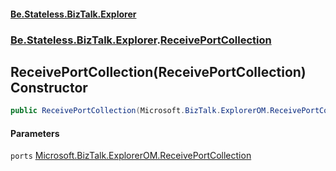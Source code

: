 #### [Be.Stateless.BizTalk.Explorer](README.md 'README')
### [Be.Stateless.BizTalk.Explorer](Be.Stateless.BizTalk.Explorer.md 'Be.Stateless.BizTalk.Explorer').[ReceivePortCollection](ReceivePortCollection.md 'Be.Stateless.BizTalk.Explorer.ReceivePortCollection')

## ReceivePortCollection(ReceivePortCollection) Constructor

```csharp
public ReceivePortCollection(Microsoft.BizTalk.ExplorerOM.ReceivePortCollection ports);
```
#### Parameters

<a name='Be.Stateless.BizTalk.Explorer.ReceivePortCollection.ReceivePortCollection(Microsoft.BizTalk.ExplorerOM.ReceivePortCollection).ports'></a>

`ports` [Microsoft.BizTalk.ExplorerOM.ReceivePortCollection](https://docs.microsoft.com/en-us/dotnet/api/Microsoft.BizTalk.ExplorerOM.ReceivePortCollection 'Microsoft.BizTalk.ExplorerOM.ReceivePortCollection')